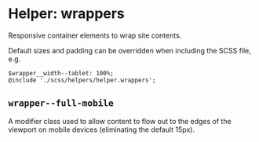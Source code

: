 # Helper: wrappers

Responsive container elements to wrap site contents.

Default sizes and padding can be overridden when including the SCSS file, e.g.

    $wrapper__width--tablet: 100%;
    @include './scss/helpers/helper.wrappers';

## `wrapper--full-mobile`

A modifier class used to allow content to flow out to the edges of the viewport on mobile devices (eliminating the default 15px).
